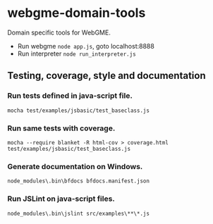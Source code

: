 webgme-domain-tools
===================

Domain specific tools for WebGME.

* Run webgme `node app.js`, goto localhost:8888
* Run interpreter `node run_interpreter.js`

## Testing, coverage, style and documentation
### Run tests defined in java-script file.
`mocha test/examples/jsbasic/test_baseclass.js`

### Run same tests with coverage.
`mocha --require blanket -R html-cov > coverage.html test/examples/jsbasic/test_baseclass.js`

### Generate documentation on Windows.
`node_modules\.bin\bfdocs bfdocs.manifest.json`

### Run JSLint on java-script files.
`node_modules\.bin\jslint src/examples\**\*.js`
